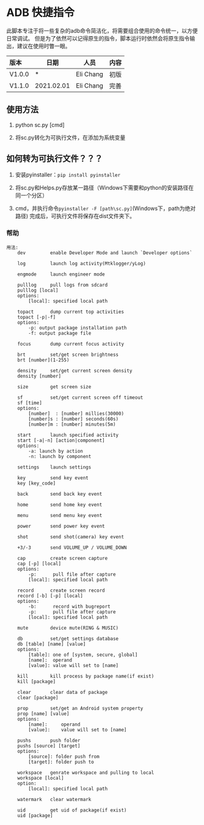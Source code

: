 
# ADB 快捷指令

此脚本专注于将一些复杂的adb命令简洁化，将需要组合使用的命令统一，以方便日常调试。
但是为了依然可以记得原生的指令，脚本运行时依然会将原生指令输出，建议在使用时瞥一眼。

| 版本 | 日期 | 人员 | 内容 |
| :--- | ---------- | ---------- | ---------- |
|  V1.0.0 | * | Eli Chang | 初版 |
|  V1.1.0 | 2021.02.01 | Eli Chang | 完善 |

## 使用方法

1. python sc.py [cmd]

2. 将sc.py转化为可执行文件，在添加为系统变量

## 如何转为可执行文件？？？

1. 安装pyinstaller：```pip install pyinstaller```

2. 将sc.py和Helps.py存放某一路径（Windows下需要和python的安装路径在同一个分区）

3. cmd，并执行命令```pyinstaller -F [path\sc.py]```(Windows下，path为绝对路径)
	完成后，可执行文件将保存在dist文件夹下。

### 帮助

```shell
用法:
	dev			enable Developer Mode and launch `Developer options`

	log			launch log activity(Mtklogger/yLog)

	engmode		launch engineer mode

	pulllog		pull logs from sdcard
	pulllog [local]
	options:
		[local]: specified local path

	topact		dump current top activities
	topact [-p|-f]
	options:
		-p: output package installation path
		-f: output package file

	focus		dump current focus activity

	brt			set/get screen brightness
	brt [number](1-255)

	density		set/get current screen density
	density [number]

	size		get screen size

	sf			set/get current screen off timeout
	sf [time]
	options:
		[number]  : [number] millies(30000)
		[number]s : [number] seconds(60s)
		[number]m : [number] minutes(5m)

	start		launch specified activity
	start [-a|-n] [action|component]
	options:
		-a:	launch by action
		-n:	launch by component

	settings	launch settings

	key			send key event
	key [key_code]

	back		send back key event

	home		send home key event

	menu		send menu key event

	power		send power key event

	shot		send shot(camera) key event

	+3/-3		send VOLUME_UP / VOLUME_DOWN

	cap			create screen capture
	cap [-p] [local]
	options:
		-p:		 pull file after capture
		[local]: specified local path

	record		create screen record
	record [-b] [-p] [local]
	options:
		-b:		 record with bugreport
		-p:		 pull file after capture
		[local]: specified local path

	mute		device mute(RING & MUSIC)

	db			set/get settings database
	db [table] [name] [value]
	options:
		[table]: one of [system, secure, global]
		[name]:	 operand
		[value]: value will set to [name]

	kill		kill process by package name(if exist)
	kill [package]

	clear		clear data of package
	clear [package]

	prop		set/get an Android system property
	prop [name] [value]
	options:
		[name]:		operand
		[value]:	value will set to [name]

	pushs		push folder
	pushs [source] [target]
	options:
		[source]: folder push from
		[target]: folder push to

	workspace	genrate workspace and pulling to local
	workspace [local]
	option:
		[local]: specified local path

	watermark	clear watermark

	uid			get uid of package(if exist)
	uid [package]
```
